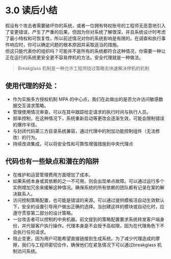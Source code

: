 # 3.0 读后小结
假设有个攻击者需要破坏你的系统，或者一位拥有特权账号的工程师无恶意地引入了变更错误，产生了严重的后果。但因为你对系统了解很深，并且系统设计时考虑了最小特权和可恢复性，所以前述情况对你的系统影响是有限的。在调查和执行事件响应时，你可以确定问题的根本原因并采取适当的措施。  
但这只能代表你的组织吗？可能并不是所有的系统都符合这种情况，你需要一种让正在运行的系统更安全更不容易停机的方法。安全代理就是一种做法。
> Breakglass 机制是一种允许工程师绕过策略去快速解决停机的机制
## 使用代理的好处：  
 *  作为实施多方授权机制 MPA 的中心点，我们在此做出的是否允许访问敏感数据交互请求策略。
 *  管理使用情况审查，可以在其中跟踪给定请求的执行时间与执行人员。
 *  频率控制，在这种情况下，系统重新启动等更改会逐渐生效，可能会限制错误的爆炸半径。
 * 与封闭代码第三方目录系统兼容，通过代理中的附加功能控制组件（无法修改）的行为。
 * 持续改进集成，可以将安全性和可靠性增强措施到中央代理点
## 代码也有一些缺点和潜在的陷阱
 * 在维护和运营管理费用方面增加了成本。
 * 如果系统本身或其依赖的之一不可用，则会出现单点故障。可以通过运行多个实例增加冗余来缓解这种情况。确保系统的所有依赖的团队都有记录在案的解决联系人。
 * 访问控制策略配置，也可能是错误的来源。可以通过提供模板活自动生效默认下，安全的设置引导用户做出正确的选择。当创建这样的模块或自动化时，应遵守贯穿第二部分的设计策略。
 * 一台攻击者可以控制的中央机器。前文提到的策略配置要求系统转发客户端身份，并代替客户执行操作。代理本身是不会授予高权限，因为在代理角色下不会执行任何请求。
 * 阻止变更，因为用户可能希望直接链接到生成系统。为了减少代理造成的摩擦，我们与工程师密切合作，确保他们在紧急情况下可以通过breakglass 机制访问系统。
